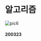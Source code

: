 # 알고리즘

![pic6](https://user-images.githubusercontent.com/62415893/77313659-977eda00-6d47-11ea-89fc-e8ae288cd453.jpg)

#### 200323
